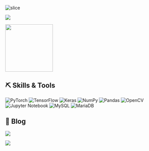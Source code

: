 ![slice](https://capsule-render.vercel.app/api?type=slice&color=58C196&height=100&text=KangRo's%20Github&fontSize=30&fontAlign=80&rotate=7&fontAlignY=25)

<div align='left'>
  <img src="https://hits.seeyoufarm.com/api/count/incr/badge.svg?url=https%3A%2F%2Fgithub.com%2Ftetrapod0&count_bg=%2358C196&title_bg=%23555555&icon=&icon_color=%23E7E7E7&title=hits&edge_flat=false" />
</div>

<p>
  <!--img src="https://github-readme-stats.vercel.app/api?username=tetrapod0&show_icons=true&theme=vue-dark" height=150-->
  <img src="https://github-readme-stats.vercel.app/api/top-langs/?username=tetrapod0&layout=compact&theme=vue-dark" height=150>
</p>

## ⛏️ Skills & Tools

<!--
![PyTorch](https://img.shields.io/badge/PyTorch-%23EE4C2C.svg?style=for-the-badge&logo=PyTorch&logoColor=white)
![TensorFlow](https://img.shields.io/badge/TensorFlow-%23FF6F00.svg?style=for-the-badge&logo=TensorFlow&logoColor=white)
![Keras](https://img.shields.io/badge/Keras-%23D00000.svg?style=for-the-badge&logo=Keras&logoColor=white)
![NumPy](https://img.shields.io/badge/numpy-%23013243.svg?style=for-the-badge&logo=numpy&logoColor=white)
![Pandas](https://img.shields.io/badge/pandas-%23150458.svg?style=for-the-badge&logo=pandas&logoColor=white)
![OpenCV](https://img.shields.io/badge/opencv-%23white.svg?style=for-the-badge&logo=opencv&logoColor=white)
![Jupyter Notebook](https://img.shields.io/badge/jupyter-%23FA0F00.svg?style=for-the-badge&logo=jupyter&logoColor=white)
![MySQL](https://img.shields.io/badge/mysql-4479A1.svg?style=for-the-badge&logo=mysql&logoColor=white)
![MariaDB](https://img.shields.io/badge/MariaDB-003545?style=for-the-badge&logo=mariadb&logoColor=white)
-->

![PyTorch](https://img.shields.io/badge/PyTorch-%23EE4C2C.svg?style=flat-square&logo=PyTorch&logoColor=white)
![TensorFlow](https://img.shields.io/badge/TensorFlow-%23FF6F00.svg?style=flat-square&logo=TensorFlow&logoColor=white)
![Keras](https://img.shields.io/badge/Keras-%23D00000.svg?style=flat-square&logo=Keras&logoColor=white)
![NumPy](https://img.shields.io/badge/numpy-%23013243.svg?style=flat-square&logo=numpy&logoColor=white)
![Pandas](https://img.shields.io/badge/pandas-%23150458.svg?style=flat-square&logo=pandas&logoColor=white)
![OpenCV](https://img.shields.io/badge/opencv-%23white.svg?style=flat-square&logo=opencv&logoColor=white)
![Jupyter Notebook](https://img.shields.io/badge/jupyter-%23FA0F00.svg?style=flat-square&logo=jupyter&logoColor=white)
![MySQL](https://img.shields.io/badge/mysql-4479A1.svg?style=flat-square&logo=mysql&logoColor=white)
![MariaDB](https://img.shields.io/badge/MariaDB-003545?style=flat-square&logo=mariadb&logoColor=white)


## 💬 Blog

[![](https://img.shields.io/badge/Velog-3DDC84?style=for-the-badge&logo=Blogger&logoColor=white)](https://velog.io/@tetrapod0)

[![](https://velog-readme-stats.vercel.app/api/list?name=tetrapod0)](https://velog.io/@tetrapod0)

<!--img src="https://velog-readme-stats.vercel.app/api/list?name=tetrapod0" width=500-->

